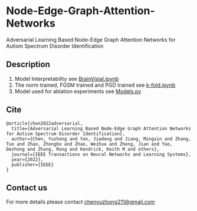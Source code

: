 # Node-Edge-Graph-Attention-Networks
Adversarial Learning Based Node-Edge Graph Attention Networks for Autism Spectrum Disorder Identification

## Description
1. Model Interpretability see [BrainVisial.ipynb](./BrainVisial.ipynb)
2. The norm trained, FGSM trained and PGD trained see [k-fold.ipynb](./k-fold.ipynb)
3. Model used for ablation experiments see [Models.py](./Models.p)
## Cite
```
@article{chen2022adversarial,
  title={Adversarial Learning Based Node-Edge Graph Attention Networks for Autism Spectrum Disorder Identification},
  author={Chen, Yuzhong and Yan, Jiadong and Jiang, Mingxin and Zhang, Tuo and Zhao, Zhongbo and Zhao, Weihua and Zheng, Jian and Yao, Dezhong and Zhang, Rong and Kendrick, Keith M and others},
  journal={IEEE Transactions on Neural Networks and Learning Systems},
  year={2022},
  publisher={IEEE}
}
```
## Contact us
For more details please contact chenyuzhong211@gmail.com

